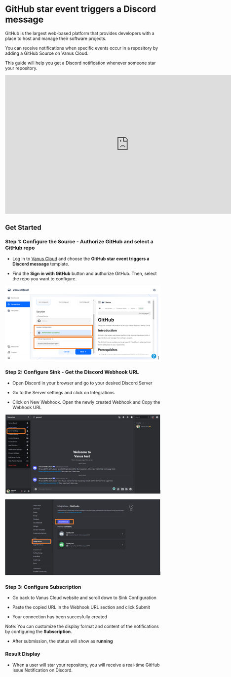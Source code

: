 # GitHub star event triggers a Discord message

GitHub is the largest web-based platform that provides developers with a place to host and manage their software projects.

You can receive notifications when specific events occur in a repository by adding a GitHub Source on Vanus Cloud.

This guide will help you get a Discord notification whenever someone star your repository.

<iframe width="800" height="450" src="https://www.youtube.com/embed/RFSzJmkPa8Y" title="YouTube video player" frameBorder="0" allowFullScreen={true} allow="accelerometer; autoplay; clipboard-write; encrypted-media; gyroscope; picture-in-picture; web-share"></iframe>

## Get Started

### Step 1: Configure the Source - Authorize GitHub and select a GitHub repo

- Log in to [Vanus Cloud](https://cloud.vanus.ai/) and choose the **GitHub star event triggers a Discord message** template.

- Find the **Sign in with GitHub** button and authorize GitHub. Then, select the repo you want to configure.

![1.png](imgs/github-issue-discord-1.PNG)

### Step 2: Configure Sink - Get the Discord Webhook URL

- Open Discord in your browser and go to your desired Discord Server

- Go to the Server settings and click on Integrations

- Click on New Webhook. Open the newly created Webhook and Copy the Webhook URL

![2.png](imgs/github-issue-discord-2.PNG)

![3.png](imgs/github-issue-discord-3.PNG)

### Step 3: Configure Subscription

- Go back to Vanus Cloud website and scroll down to Sink Configuration

- Paste the copied URL in the Webhook URL section and click Submit

- Your connection has been succesfully created

Note: You can customize the display format and content of the notifications by configuring the **Subscription**.

- After submission, the status will show as **running**

### Result Display

- When a user will star your repository, you will receive a real-time GitHub Issue Notification on Discord.
